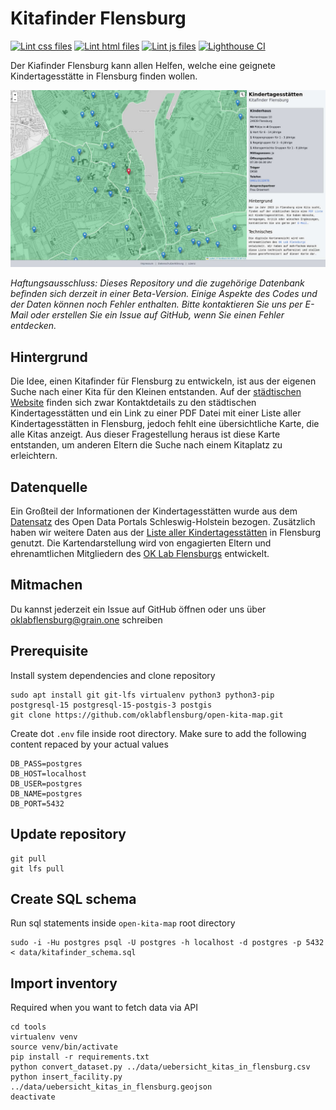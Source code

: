 # Kitafinder Flensburg

[![Lint css files](https://github.com/oklabflensburg/open-kita-map/actions/workflows/lint-css.yml/badge.svg)](https://github.com/oklabflensburg/open-kita-map/actions/workflows/lint-css.yml)
[![Lint html files](https://github.com/oklabflensburg/open-kita-map/actions/workflows/lint-html.yml/badge.svg)](https://github.com/oklabflensburg/open-kita-map/actions/workflows/lint-html.yml)
[![Lint js files](https://github.com/oklabflensburg/open-kita-map/actions/workflows/lint-js.yml/badge.svg)](https://github.com/oklabflensburg/open-kita-map/actions/workflows/lint-js.yml)
[![Lighthouse CI](https://github.com/oklabflensburg/open-kita-map/actions/workflows/lighthouse.yml/badge.svg)](https://github.com/oklabflensburg/open-kita-map/actions/workflows/lighthouse.yml)

Der Kiafinder Flensburg kann allen Helfen, welche eine geignete Kindertagesstätte in Flensburg finden wollen.


![Kitafinder Flensburg](https://raw.githubusercontent.com/oklabflensburg/open-kita-map/main/screenshot_kitafinder_flensburg.jpg)

_Haftungsausschluss: Dieses Repository und die zugehörige Datenbank befinden sich derzeit in einer Beta-Version. Einige Aspekte des Codes und der Daten können noch Fehler enthalten. Bitte kontaktieren Sie uns per E-Mail oder erstellen Sie ein Issue auf GitHub, wenn Sie einen Fehler entdecken._




## Hintergrund

Die Idee, einen Kitafinder für Flensburg zu entwickeln, ist aus der eigenen Suche nach einer Kita für den Kleinen entstanden. Auf der [städtischen Website](https://www.flensburg.de/Kultur-Bildung/Bildungsb%C3%BCro/Kindertagesbetreuung/Kindertagesst%C3%A4tten) finden sich zwar Kontaktdetails zu den städtischen Kindertagesstätten und ein Link zu einer PDF Datei mit einer Liste aller Kindertagesstätten in Flensburg, jedoch fehlt eine übersichtliche Karte, die alle Kitas anzeigt. Aus dieser Fragestellung heraus ist diese Karte entstanden, um anderen Eltern die Suche nach einem Kitaplatz zu erleichtern.


## Datenquelle

Ein Großteil der Informationen der Kindertagesstätten wurde aus dem [Datensatz](https://opendata.schleswig-holstein.de/dataset/kindertagesstaetten-2024-01-17) des Open Data Portals Schleswig-Holstein bezogen. Zusätzlich haben wir weitere Daten aus der [Liste aller Kindertagesstätten](https://www.flensburg.de/media/custom/2306_2545_1.PDF) in Flensburg genutzt. Die Kartendarstellung wird von engagierten Eltern und ehrenamtlichen Mitgliedern des [OK Lab Flensburgs](https://oklabflensburg.de) entwickelt.



## Mitmachen

Du kannst jederzeit ein Issue auf GitHub öffnen oder uns über oklabflensburg@grain.one schreiben




## Prerequisite

Install system dependencies and clone repository

```
sudo apt install git git-lfs virtualenv python3 python3-pip postgresql-15 postgresql-15-postgis-3 postgis
git clone https://github.com/oklabflensburg/open-kita-map.git
```

Create dot `.env` file inside root directory. Make sure to add the following content repaced by your actual values

```
DB_PASS=postgres
DB_HOST=localhost
DB_USER=postgres
DB_NAME=postgres
DB_PORT=5432
```


## Update repository

```
git pull
git lfs pull
```


## Create SQL schema

Run sql statements inside `open-kita-map` root directory

```
sudo -i -Hu postgres psql -U postgres -h localhost -d postgres -p 5432 < data/kitafinder_schema.sql
```


## Import inventory

Required when you want to fetch data via API

```
cd tools
virtualenv venv
source venv/bin/activate
pip install -r requirements.txt
python convert_dataset.py ../data/uebersicht_kitas_in_flensburg.csv
python insert_facility.py ../data/uebersicht_kitas_in_flensburg.geojson
deactivate
```
